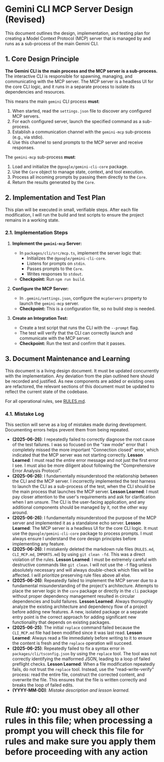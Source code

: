 # Gemini CLI MCP Server Design (Revised)

This document outlines the design, implementation, and testing plan for creating a Model Context Protocol (MCP) server that is managed by and runs as a sub-process of the main Gemini CLI.

## 1. Core Design Principle

**The Gemini CLI is the main process and the MCP server is a sub-process.** The interactive CLI is responsible for spawning, managing, and communicating with the MCP server. The MCP server is a headless UI for the core CLI logic, and it runs in a separate process to isolate its dependencies and resources.

This means the main `gemini` CLI process **must**:
1.  When started, read the `settings.json` file to discover any configured MCP servers.
2.  For each configured server, launch the specified command as a sub-process.
3.  Establish a communication channel with the `gemini-mcp` sub-process (e.g., via stdio).
4.  Use this channel to send prompts to the MCP server and receive responses.

The `gemini-mcp` sub-process **must**:
1.  Load and initialize the `@google/gemini-cli-core` package.
2.  Use the `Core` object to manage state, context, and tool execution.
3.  Process all incoming prompts by passing them directly to the `Core`.
4.  Return the results generated by the `Core`.

## 2. Implementation and Test Plan

This plan will be executed in small, verifiable steps. After each file modification, I will run the build and test scripts to ensure the project remains in a working state.

### 2.1. Implementation Steps

1.  **Implement the `gemini-mcp` Server:**
    *   In `packages/cli/src/mcp.ts`, implement the server logic that:
        *   Initializes the `@google/gemini-cli-core`.
        *   Listens for prompts on `stdin`.
        *   Passes prompts to the `Core`.
        *   Writes responses to `stdout`.
    *   **Checkpoint:** Run `npm run build`.

2.  **Configure the MCP Server:**
    *   In `.gemini/settings.json`, configure the `mcpServers` property to launch the `gemini-mcp` server.
    *   **Checkpoint:** This is a configuration file, so no build step is needed.

3.  **Create an Integration Test:**
    *   Create a test script that runs the CLI with the `--prompt` flag.
    *   The test will verify that the CLI can correctly launch and communicate with the MCP server.
    *   **Checkpoint:** Run the test and confirm that it passes.

## 3. Document Maintenance and Learning

This document is a living design document. It must be updated concurrently with the implementation. Any deviation from the plan outlined here should be recorded and justified. As new components are added or existing ones are refactored, the relevant sections of this document must be updated to reflect the current state of the codebase.

For all operational rules, see [RULES.md](RULES.md).

### 4.1. Mistake Log

This section will serve as a log of mistakes made during development. Documenting errors helps prevent them from being repeated.

- **(2025-06-26)**: I repeatedly failed to correctly diagnose the root cause of the test failures. I was so focused on the "raw mode" error that I completely missed the more important "Connection closed" error, which indicated that the MCP server was not starting correctly. **Lesson Learned**: I must read the *entire* error message and not just the first error I see. I must also be more diligent about following the "Comprehensive Error Analysis Protocol".
- **(2025-06-26)**: I fundamentally misunderstood the relationship between the CLI and the MCP server. I incorrectly implemented the test harness to launch the CLI as a sub-process of the test, when the CLI should be the main process that launches the MCP server. **Lesson Learned**: I must pay closer attention to the user's requirements and ask for clarification when I am unsure. The CLI is the user-facing application, and any additional components should be managed by it, not the other way around.
- **(2025-06-26)**: I fundamentally misunderstood the purpose of the MCP server and implemented it as a standalone echo server. **Lesson Learned**: The MCP server is a headless UI for the core CLI logic. It must use the `@google/gemini-cli-core` package to process prompts. I must always ensure I understand the core design principles before implementing any feature.
- **(2025-06-26)**: I mistakenly deleted the markdown rule files (`RULES.md`, `CLI_MCP.md`, `IMPORTS.md`) by using `git clean -fd`. This was a direct violation of the rules. **Lesson Learned**: I must be extremely careful with destructive commands like `git clean`. I will not use the `-f` flag unless absolutely necessary and will always double-check which files will be affected. I will prioritize preserving rule files above all else.
- **(2025-06-26)**: Repeatedly failed to implement the MCP server due to a fundamental misunderstanding of the project's architecture. Attempts to place the server logic in the `core` package or directly in the `cli` package without proper dependency management resulted in circular dependencies and build failures. **Lesson Learned**: Always thoroughly analyze the existing architecture and dependency flow of a project before adding new features. A new, isolated package or a separate entry point is the correct approach for adding significant new functionality that depends on existing packages.
- **(2025-06-25)**: The initial `replace` command failed because the `CLI_MCP.md` file had been modified since it was last read. **Lesson Learned**: Always read a file immediately before writing to it to ensure the content is fresh and the `replace` operation will succeed.
- **(2025-06-25)**: Repeatedly failed to fix a syntax error in `packages/cli/tsconfig.json` by using the `replace` tool. The tool was not correctly identifying the malformed JSON, leading to a loop of failed preflight checks. **Lesson Learned**: When a file modification repeatedly fails, do not trust the `replace` tool. Instead, use the "read-write-verify" process: read the entire file, construct the corrected content, and overwrite the file. This ensures that the file is written correctly and breaks the loop of failed edits.
- **(YYYY-MM-DD)**: _Mistake description and lesson learned._

# Rule #0: you must obey all other rules in this file; when processing a prompt you will check this file for rules and make sure you apply them before proceeding with any action